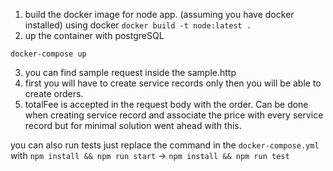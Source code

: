 1. build the docker image for node app. (assuming you have docker installed) using docker ```docker build -t node:latest .```
2. up the container with postgreSQL 
```
docker-compose up
```
3. you can find sample request inside the sample.http
4. first you will have to create service records only then you will be able to create orders.
5. totalFee is accepted in the request body with the order.
Can be done when creating service record and associate the price with every service record
but for minimal solution went ahead with this.

you can also run tests
just replace the command in the ```docker-compose.yml```
with ```npm install && npm run start``` -> ```npm install && npm run test```




